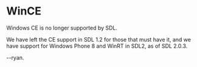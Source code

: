 WinCE
=====

Windows CE is no longer supported by SDL.

We have left the CE support in SDL 1.2 for those that must have it, and we
have support for Windows Phone 8 and WinRT in SDL2, as of SDL 2.0.3.

--ryan.
